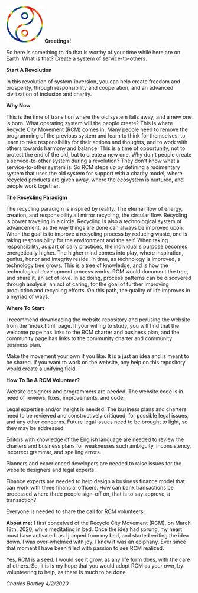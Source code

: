 ![Recycle City Movement](RCM.png) **Greetings!**</b>

So here is something to do that is worthy of your time while here are on Earth. What is that? Create a system of service-to-others.

**Start A Revolution**</b>

In this revolution of system-inversion, you can help create freedom and prosperity, through responsibility and cooperation, and an advanced civilization of inclusion and charity.</b>

**Why Now**</b>

This is the time of transition where the old system falls away, and a new one is born. What operating system will the people create? This is where Recycle City Movement (RCM) comes in. Many people need to remove the programming of the previous system and learn to think for themselves, to learn to take responsibility for their actions and thoughts, and to work with others towards harmony and balance. This is a time of opportunity, not to protest the end of the old, but to create a new one. Why don't people create a service-to-other system during a revolution? They don't know what a service-to-other system is. So RCM steps up by defining a rudimentary system that uses the old system for support with a charity model, where recycled products are given away, where the ecosystem is nurtured, and people work together.

**The Recycling Paradigm**</br>

The recycling paradigm is inspired by reality. The eternal flow of energy, creation, and responsibility all mirror recycling, the circular flow. Recycling is power traveling in a circle. Recycling is also a technological system of advancement, as the way things are done can always be improved upon. When the goal is to improve a recycling process by reducing waste, one is taking responsibility for the environment and the self. When taking responsibility, as part of daily practices, the individual's purpose becomes energetically higher. The higher mind comes into play, where inspiration, genius, honor and integrity reside. In time, as technology is improved, a technology tree grows. This is a tree of knowledge, and is how the technological development process works. RCM would document the tree, and share it, an act of love. In so doing, process patterns can be discovered through analysis, an act of caring, for the goal of further improving production and recycling efforts. On this path, the quality of life improves in a myriad of ways.

**Where To Start**</b>

I recommend downloading the website repository and perusing the website from the 'index.html' page. If your willing to study, you will find that the welcome page has links to the RCM charter and business plan, and the community page has links to the community charter and community business plan.

Make the movement your own if you like. It is a just an idea and is meant to be shared. If you want to work on the website, any help on this repository would create a unifying field.

**How To Be A RCM Volunteer?**</b>

Website designers and programmers are needed. The website code is in need of reviews, fixes, improvements, and code.</b>

Legal expertise and/or insight is needed. The business plans and charters need to be reviewed and constructively critiqued, for possible legal issues, and any other concerns. Future legal issues need to be brought to light, so they may be addressed.</b>

Editors with knowledge of the English language are needed to review the charters and business plans for weaknesses such ambiguity, inconsistency, incorrect grammar, and spelling errors.</b>

Planners and experienced developers are needed to raise issues for the website designers and legal experts.</b>

Finance experts are needed to help design a business finance model that can work with three financial officers. How can bank transactions be processed where three people sign-off on, that is to say approve, a transaction?

Everyone is needed to share the call for RCM volunteers.

**About me:**</b>
I first conceived of the Recycle City Movement (RCM), on March 18th, 2020, while meditating in bed. Once the idea had sprung, my heart must have activated, as I jumped from my bed, and started writing the idea down. I was over-whelmed with joy. I knew it was an epiphany. Ever since that moment I have been filled with passion to see RCM realized.</b>

Yes, RCM is a seed. I would see it grow, as any life form does, with the care of others. So, it is is my hope that you would adopt RCM as your own, by volunteering to help, as there is much to be done.</b>

*Charles Bartley*</b>
*4/2/2020*
